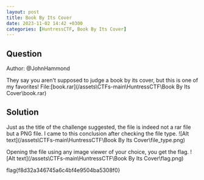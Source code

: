 ```yaml
---
layout: post
title: Book By Its Cover
date: 2023-11-02 14:42 +0300
categories: [HuntressCTF, Book By Its Cover]
---
```

## Question
Author: @JohnHammond

They say you aren't supposed to judge a book by its cover, but this is one of my favorites!
File:[book.rar](/assets\CTFs-main\HuntressCTF\Book By Its Cover\book.rar)

## Solution
Just as the title of the challenge suggested, the file is indeed not a rar file but a PNG file.
I came to this conclusion after checking the file type.
![Alt text](/assets\CTFs-main\HuntressCTF\Book By Its Cover\file_type.png)

Opening the file using any image viewer of your choice, you get the flag.
![Alt text](/assets\CTFs-main\HuntressCTF\Book By Its Cover\flag.png)

flag{f8d32a346745a6c4bf4e9504ba5308f0}